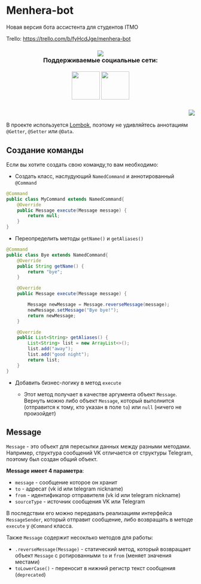 # Menhera-bot
Новая версия бота ассистента для студентов ITMO

Trello: https://trello.com/b/fyHcdJge/menhera-bot

<h3 align=center>
    <img src="https://travis-ci.org/AppLoidx/Menhera-bot.svg?branch=master" /><br>
Поддерживаемые социальные сети:<br><br>
    <a href="https://telegram.me/menheraitmoBot"><img src="https://image.flaticon.com/icons/svg/906/906377.svg" width=75 height=75/></a>
    <a href="https://vk.com/itmo_xcore"><img src="https://image.flaticon.com/icons/svg/145/145813.svg" width=75 height=75/></a>
</h3>
<h3 align=right><img src="https://sun9-33.userapi.com/c848616/v848616126/142d19/wP-FvHTZ9tc.jpg"></h3>

В проекте используется [Lombok](https://projectlombok.org/), поэтому не удивляйтесь аннотациям `@Getter`, `@Setter` или `@Data`.

## Создание команды
Если вы хотите создать свою команду,то вам необходимо:
* Создать класс, наслудующий `NamedCommand` и аннотированный `@Command`
```java
@Command
public class MyCommand extends NamedCommand{
    @Override
    public Message execute(Message message) {
        return null;
    }
}
```
* Переопределить методы `getName()` и `getAliases()`
```java
@Command
public class Bye extends NamedCommand{
    @Override
    public String getName() {
        return "bye";
    }

    @Override
    public Message execute(Message message) {

        Message newMessage = Message.reverseMessage(message);
        newMessage.setMessage("Bye bye!");
        return newMessage;
    }

    @Override
    public List<String> getAliases() {
        List<String> list = new ArrayList<>();
        list.add("away");
        list.add("good night");
        return list;
    }
}
```
* Добавить бизнес-логику в метод `execute`

  * Этот метод получает в качестве аргумента объект `Message`. 
Вернуть можно либо объект `Message`, который выполнится (отправится к тому, кто указан в поле `to`) или `null` (ничего не произойдет)

## Message
`Message` - это объект для пересылки данных между разными методами. Например, структура сообщений VK отличается от структуры Telegram, поэтому был создан общий объект.

**Message имеет 4 параметра**:
* `message` - сообщение которое он хранит
* `to` - адресат (vk id или telegram nickname)
* `from` - идентификатор отправителя (vk id или telegram nickname)
* `sourceType` - источник сообщения VK или Telegram

В последствии его можно передавать реализациям интерфейса `MessageSender`, который отправит сообщение, либо возвращать в методе `execute` у `@Command` класса.

Также `Message` содержит несоклько методов для работы:
* `.reverseMessage(Message)` - статический метод, который возвращает объект `Message` с ротированными `to` и `from` (меняет значения местами)
* `toLowerCase()` - переносит в нижний регистр текст сообщения (`deprecated`)
